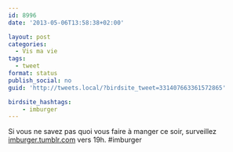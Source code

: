 ```yaml
---
id: 8996
date: '2013-05-06T13:58:38+02:00'

layout: post
categories:
  - Vis ma vie
tags:
  - tweet
format: status
publish_social: no
guid: 'http://tweets.local/?birdsite_tweet=331407663361572865'

birdsite_hashtags:
    - imburger
---
```


Si vous ne savez pas quoi vous faire à manger ce soir, surveillez [imburger.tumblr.com](http://imburger.tumblr.com) vers 19h. #imburger